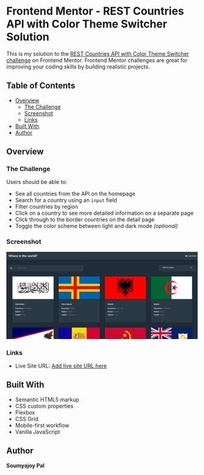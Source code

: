 # Frontend Mentor - REST Countries API with Color Theme Switcher Solution

This is my solution to the [REST Countries API with Color Theme Switcher challenge](https://www.frontendmentor.io/challenges/rest-countries-api-with-color-theme-switcher-5cacc469fec04111f7b848ca) on Frontend Mentor. Frontend Mentor challenges are great for improving your coding skills by building realistic projects.

## Table of Contents
- [Overview](#overview)
  - [The Challenge](#the-challenge)
  - [Screenshot](#screenshot)
  - [Links](#links)
- [Built With](#built-with)
- [Author](#author)

## Overview

### The Challenge

Users should be able to:

- See all countries from the API on the homepage
- Search for a country using an `input` field
- Filter countries by region
- Click on a country to see more detailed information on a separate page
- Click through to the border countries on the detail page
- Toggle the color scheme between light and dark mode _(optional)_

### Screenshot

![Screenshot](./Screenshot.png)

### Links

- Live Site URL: [Add live site URL here](https://country-info-smith.netlify.app/)

## Built With

- Semantic HTML5 markup
- CSS custom properties
- Flexbox
- CSS Grid
- Mobile-first workflow
- Vanilla JavaScript

## Author

**Soumyajoy Pal**

